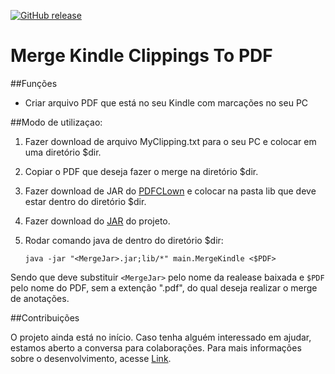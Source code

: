 [![GitHub release](https://img.shields.io/badge/releases-v.0.0.1-yellow.svg)](https://github.com/alexferreiradev/MergeKindleClippingsToPDF/releases/tag/v0.0.1-alpha)

# Merge Kindle Clippings To PDF

##Funções

* Criar arquivo PDF que está no seu Kindle com marcações no seu PC

##Modo de utilizaçao:

1. Fazer download de arquivo MyClipping.txt para o seu PC e colocar em uma diretório $dir.
2. Copiar o PDF que deseja fazer o merge na diretório $dir.
2. Fazer download de JAR do [PDFCLown](https://sourceforge.net/projects/clown/) e colocar na pasta lib que deve estar dentro do diretório $dir.
2. Fazer download do [JAR](https://github.com/alexferreiradev/MergeKindleClippingsToPDF/releases/tag/v0.0.1-alpha) do projeto.
2. Rodar comando java de dentro do diretório $dir:

    `java -jar "<MergeJar>.jar;lib/*" main.MergeKindle <$PDF>`

Sendo que deve substituir `<MergeJar>` pelo nome da realease baixada e `$PDF` pelo nome do PDF, sem a extenção ".pdf", do qual deseja realizar o merge de anotações.

##Contribuições

O projeto ainda está no início. Caso tenha alguém interessado em ajudar, estamos aberto a conversa para colaborações. Para mais informações sobre o desenvolvimento, acesse [Link](/Documentation.md).
